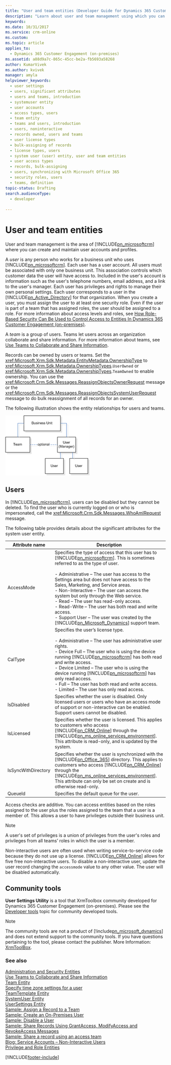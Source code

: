 ```yaml
---
title: "User and team entities (Developer Guide for Dynamics 365 Customer Engagement (on-premises)) | MicrosoftDocs"
description: "Learn about user and team management using which you can create and maintain user accounts and profiles."
keywords: 
ms.date: 10/31/2017
ms.service: crm-online
ms.custom: 
ms.topic: article
applies_to: 
  - Dynamics 365 Customer Engagement (on-premises)
ms.assetid: a88d9a7c-865c-45cc-be2a-fb5693a58268
author: KumarVivek
ms.author: kvivek
manager: amyla
helpviewer_keywords: 
  - user settings
  - users, significant attributes
  - users and teams, introduction
  - systemuser entity
  - user accounts
  - access types, users
  - team entity
  - teams and users, introduction
  - users, noninteractive
  - records owned, users and teams
  - user license types
  - bulk-assigning of records
  - license types, users
  - system user (user) entity, user and team entities
  - user access types
  - records, bulk-assigning
  - users, synchronizing with Microsoft Office 365
  - security roles, users
  - teams, definition
topic-status: Drafting
search.audienceType: 
  - developer

---
```


# User and team entities

User and team management is the area of [!INCLUDE[pn_microsoftcrm](../includes/pn-microsoftcrm.md)] where you can create and maintain user accounts and profiles.  

 A *user* is any person who works for a business unit who uses [!INCLUDE[pn_microsoftcrm](../includes/pn-microsoftcrm.md)]. Each user has a user account. All users must be associated with only one business unit. This association controls which customer data the user will have access to. Included in the user's account is information such as the user's telephone numbers, email address, and a link to the user's manager. Each user has privileges and rights to manage their own personal settings. Each user corresponds to a user in the [!INCLUDE[pn_Active_Directory](../includes/pn-active-directory.md)] for that organization. When you create a user, you must assign the user to at least one security role. Even if the user is part of a team that has assigned roles, the user should be assigned to a role. For more information about access levels and roles, see [How Role-Based Security Can Be Used to Control Access to Entities In Dynamics 365 Customer Engagement (on-premises)](security-dev/how-role-based-security-control-access-entities.md).  

 A *team* is a group of users. Teams let users across an organization collaborate and share information. For more information about teams, see [Use Teams to Collaborate and Share Information](use-access-teams-owner-teams-collaborate-share-information.md).  

 Records can be owned by users or teams. Set the <xref:Microsoft.Xrm.Sdk.Metadata.EntityMetadata.OwnershipType> to <xref:Microsoft.Xrm.Sdk.Metadata.OwnershipTypes>.`UserOwned` or <xref:Microsoft.Xrm.Sdk.Metadata.OwnershipTypes>.`TeamOwned` to enable ownership. You can use the <xref:Microsoft.Crm.Sdk.Messages.ReassignObjectsOwnerRequest> message or the <xref:Microsoft.Crm.Sdk.Messages.ReassignObjectsSystemUserRequest> message to do bulk reassignment of all records for an owner.  

 The following illustration shows the entity relationships for users and teams.  

 ![User and team entity relationship diagram](media/crm-v5s-em-userteam.gif "User and team entity relationship diagram")  

## Users  
 In [!INCLUDE[pn_microsoftcrm](../includes/pn-microsoftcrm.md)], users can be disabled but they cannot be deleted. To find the user who is currently logged on or who is impersonated, call the <xref:Microsoft.Crm.Sdk.Messages.WhoAmIRequest> message.  

 The following table provides details about the significant attributes for the system user entity.  


|   Attribute name    |                                                                                                                                                                                                                                                                                                                              Description                                                                                                                                                                                                                                                                                                                              |
|---------------------|-----------------------------------------------------------------------------------------------------------------------------------------------------------------------------------------------------------------------------------------------------------------------------------------------------------------------------------------------------------------------------------------------------------------------------------------------------------------------------------------------------------------------------------------------------------------------------------------------------------------------------------------------------------------------|
|     AccessMode      | Specifies the type of access that this user has to [!INCLUDE[pn_microsoftcrm](../includes/pn-microsoftcrm.md)]. This is sometimes referred to as the type of user.<br /><br /> -   Administrative – The user has access to the Settings area but does not have access to the Sales, Marketing, and Service areas.<br />-   Non-Interactive – The user can access the system but only through the Web service.<br />-   Read – The user has read-only access.<br />-   Read-Write – The user has both read and write access.<br />-   Support User – The user was created by the [!INCLUDE[pn_Microsoft_Dynamics](../includes/pn-microsoft-dynamics.md)] support team. |
|       CalType       |                                                               Specifies the user’s license type.<br /><br /> -   Administrative – The user has administrative user rights.<br />-   Device Full – The user who is using the device running [!INCLUDE[pn_microsoftcrm](../includes/pn-microsoftcrm.md)] has both read and write access.<br />-   Device Limited – The user who is using the device running [!INCLUDE[pn_microsoftcrm](../includes/pn-microsoftcrm.md)] has only read access.<br />-   Full – The user has both read and write access.<br />-   Limited – The user has only read access.                                                                |
|     IsDisabled      |                                                                                                                                                                                                                                             Specifies whether the user is disabled. Only licensed users or users who have an access mode of support or non-interactive can be enabled. Support users cannot be disabled.                                                                                                                                                                                                                                              |
|     IsLicensed      |                                                                                                                                                                             Specifies whether the user is licensed. This applies to customers who access [!INCLUDE[pn_CRM_Online](../includes/pn-crm-online.md)] through the [!INCLUDE[pn_ms_online_services_environment](../includes/pn-ms-online-services-environment.md)]. This attribute is read-only, and is updated by the system.                                                                                                                                                                              |
| IsSyncWithDirectory |                                                                                                                                 Specifies whether the user is synchronized with the [!INCLUDE[pn_Office_365](../includes/pn-office-365.md)] directory. This applies to customers who access [!INCLUDE[pn_CRM_Online](../includes/pn-crm-online.md)] through the [!INCLUDE[pn_ms_online_services_environment](../includes/pn-ms-online-services-environment.md)]. This attribute can only be set on create and is otherwise read-only.                                                                                                                                 |
|       QueueId       |                                                                                                                                                                                                                                                                                                               Specifies the default queue for the user.                                                                                                                                                                                                                                                                                                               |

 Access checks are additive. You can access entities based on the roles assigned to the user plus the roles assigned to the team that a user is a member of. This allows a user to have privileges outside their business unit.  

> [!NOTE]
>  A user's set of privileges is a union of privileges from the user's roles and privileges from all teams’ roles in which the user is a member.  


 Non-interactive users are often used when writing service-to-service code because they do not use up a license. [!INCLUDE[pn_CRM_Online](../includes/pn-crm-online.md)] allows for five free non-interactive users. To disable a non-interactive user, update the user record changing the `accessmode` value to any other value. The user will be disabled automatically.

## Community tools

**User Settings Utility** is a tool that XrmToolbox community developed for Dynamics 365 Customer Engagement (on-premises). Please see the [Developer tools](developer-tools.md) topic for community developed tools.

> [!NOTE]
> The community tools are not a product of [!include[pn_microsoft_dynamics](../includes/pn-microsoft-dynamics.md)] and does not extend support to the community tools.
> If you have questions pertaining to the tool, please contact the publisher. More Information: [XrmToolBox](https://www.xrmtoolbox.com).

### See also  
 [Administration and Security Entities](administration-security-entities.md)   
 [Use Teams to Collaborate and Share Information](use-access-teams-owner-teams-collaborate-share-information.md)   
 [Team Entity](entities/team.md)   
 [Specify time zone settings for a user](specify-time-zone-settings-user.md)   
 [TeamTemplate Entity](entities/teamtemplate.md)   
 [SystemUser Entity](entities/systemuser.md)   
 [UserSettings Entity](entities/usersettings.md)   
 [Sample: Assign a Record to a Team](sample-assign-record-team.md)   
 [Sample: Create an On-Premises User](sample-create-on-premises-user.md)   
 [Sample: Disable a User](sample-disable-user.md)   
 [Sample: Share Records Using GrantAccess, ModifyAccess and RevokeAccess Messages](sample-share-records-using-grantaccess-modifyaccess-revokeaccess-messages.md)   
 [Sample: Share a record using an access team](sample-share-record-using-access-team.md)   
 [Blog: Service Accounts – Non-Interactive Users](https://go.microsoft.com/fwlink/p/?LinkId=234350)   
 [Privilege and Role Entities](privilege-role-entities.md)


[!INCLUDE[footer-include](../../../includes/footer-banner.md)]